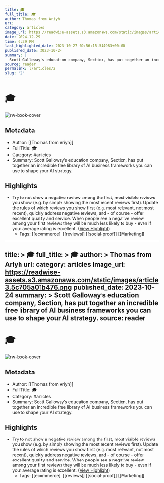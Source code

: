 ```yaml
---
title: 🎓
full_title: 🎓
author: Thomas from Ariyh
url: 
category: articles
image_url: https://readwise-assets.s3.amazonaws.com/static/images/article3.5c705a01b476.png
date: 2024-12-29
time: 6:39 PM
last_highlighted_date: 2023-10-27 09:56:15.544983+00:00
published_date: 2023-10-24
summary: |
  Scott Galloway’s education company, Section, has put together an incredible free library of AI business frameworks you can use to shape your AI strategy.
source: reader
permalink: l/articles/2
slug: "2"
---
```

# 🎓

![rw-book-cover](https://readwise-assets.s3.amazonaws.com/static/images/article3.5c705a01b476.png)

## Metadata
- Author: [[Thomas from Ariyh]]
- Full Title: 🎓
- Category: #articles
- Summary: Scott Galloway’s education company, Section, has put together an incredible free library of AI business frameworks you can use to shape your AI strategy.

## Highlights
- Try to not show a negative review among the first, most visible reviews you show (e.g. by simply showing the most recent reviews first).
  Update the rules of which reviews you show first (e.g. most relevant, not most recent), quickly address negative reviews, and - of course - offer excellent quality and service.
  When people see a negative review among your first reviews they will be much less likely to buy - even if your average rating is excellent. ([View Highlight](https://read.readwise.io/read/01hdr907cdg0dbdkrsx936p320))
    - Tags: [[ecommerce]] [[reviews]] [[social-proof]] [[Marketing]] 


---
title: >
  🎓
full_title: >
  🎓
author: >
  Thomas from Ariyh
url: 
category: articles
image_url: https://readwise-assets.s3.amazonaws.com/static/images/article3.5c705a01b476.png
published_date: 2023-10-24
summary: >
  Scott Galloway’s education company, Section, has put together an incredible free library of AI business frameworks you can use to shape your AI strategy.
source: reader
---
# 🎓

![rw-book-cover](https://readwise-assets.s3.amazonaws.com/static/images/article3.5c705a01b476.png)

## Metadata
- Author: [[Thomas from Ariyh]]
- Full Title: 🎓
- Category: #articles
- Summary: Scott Galloway’s education company, Section, has put together an incredible free library of AI business frameworks you can use to shape your AI strategy.

## Highlights
- Try to not show a negative review among the first, most visible reviews you show (e.g. by simply showing the most recent reviews first).
  Update the rules of which reviews you show first (e.g. most relevant, not most recent), quickly address negative reviews, and - of course - offer excellent quality and service.
  When people see a negative review among your first reviews they will be much less likely to buy - even if your average rating is excellent. ([View Highlight](https://read.readwise.io/read/01hdr907cdg0dbdkrsx936p320))
    - Tags: [[ecommerce]] [[reviews]] [[social-proof]] [[Marketing]] 


